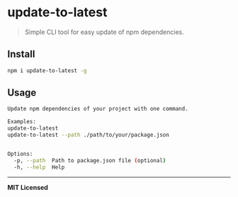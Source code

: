 # update-to-latest

> Simple CLI tool for easy update of npm dependencies.

## Install

```bash
npm i update-to-latest -g
```

## Usage

```bash
Update npm dependencies of your project with one command.

Examples:
update-to-latest
update-to-latest --path ./path/to/your/package.json


Options:
  -p, --path  Path to package.json file (optional)
  -h, --help  Help
```

---

**MIT Licensed**
